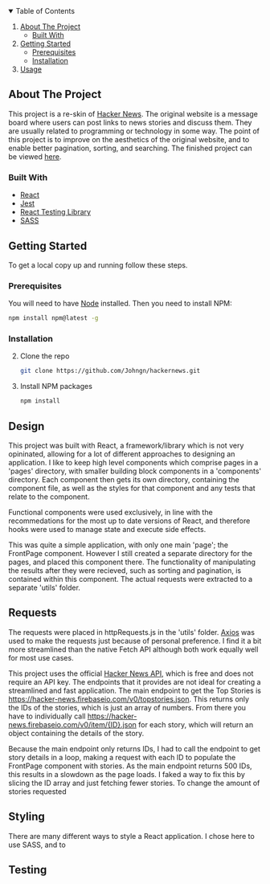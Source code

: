 <!-- TABLE OF CONTENTS -->
<details open="open">
  <summary>Table of Contents</summary>
  <ol>
    <li>
      <a href="#about-the-project">About The Project</a>
      <ul>
        <li><a href="#built-with">Built With</a></li>
      </ul>
    </li>
    <li>
      <a href="#getting-started">Getting Started</a>
      <ul>
        <li><a href="#prerequisites">Prerequisites</a></li>
        <li><a href="#installation">Installation</a></li>
      </ul>
    </li>
    <li><a href="#usage">Usage</a></li>
  </ol>
</details>

<!-- ABOUT THE PROJECT -->

## About The Project

This project is a re-skin of [Hacker News](https://news.ycombinator.com/). The original website is a message board where users can post links to news stories and discuss them. They are usually related to programming or technology in some way. The point of this project is to improve on the aesthetics of the original website, and to enable better pagination, sorting, and searching. The finished project can be viewed [here](https://hardcore-wilson-5cf278.netlify.app/).

### Built With

- [React](https://reactjs.org/)
- [Jest](https://jestjs.io/)
- [React Testing Library](https://testing-library.com/docs/react-testing-library/intro/)
- [SASS](https://sass-lang.com/)

<!-- GETTING STARTED -->

## Getting Started

To get a local copy up and running follow these steps.

### Prerequisites

You will need to have [Node](https://nodejs.org/en/) installed. Then you need to install NPM:

```sh
npm install npm@latest -g
```

### Installation

2. Clone the repo
   ```sh
   git clone https://github.com/Johngn/hackernews.git
   ```
3. Install NPM packages
   ```sh
   npm install
   ```

## Design

This project was built with React, a framework/library which is not very opininated, allowing for a lot of different approaches to designing an application. I like to keep high level components which comprise pages in a 'pages' directory, with smaller building block components in a 'components' directory. Each component then gets its own directory, containing the component file, as well as the styles for that component and any tests that relate to the component.

Functional components were used exclusively, in line with the recommedations for the most up to date versions of React, and therefore hooks were used to manage state and execute side effects.

This was quite a simple application, with only one main 'page'; the FrontPage component. However I still created a separate directory for the pages, and placed this component there. The functionality of manipulating the results after they were recieved, such as sorting and pagination, is contained within this component. The actual requests were extracted to a separate 'utils' folder.

## Requests

The requests were placed in httpRequests.js in the 'utils' folder. [Axios](https://axios-http.com/) was used to make the requests just because of personal preference. I find it a bit more streamlined than the native Fetch API although both work equally well for most use cases.

This project uses the official [Hacker News API](https://github.com/HackerNews/API), which is free and does not require an API key. The endpoints that it provides are not ideal for creating a streamlined and fast application. The main endpoint to get the Top Stories is https://hacker-news.firebaseio.com/v0/topstories.json. This returns only the IDs of the stories, which is just an array of numbers. From there you have to individually call https://hacker-news.firebaseio.com/v0/item/{ID}.json for each story, which will return an object containing the details of the story.

Because the main endpoint only returns IDs, I had to call the endpoint to get story details in a loop, making a request with each ID to populate the FrontPage component with stories. As the main endpoint returns 500 IDs, this results in a slowdown as the page loads. I faked a way to fix this by slicing the ID array and just fetching fewer stories. To change the amount of stories requested

## Styling

There are many different ways to style a React application. I chose here to use SASS, and to

## Testing
